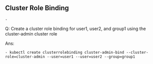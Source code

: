 ## Cluster Role Binding
    - 

Q: Create a cluster role binding for user1, user2, and group1 using the cluster-admin cluster role

Ans:

    - kubectl create clusterrolebinding cluster-admin-bind --cluster-role=cluster-admin --user=user1 --user=user2 --group=group1
